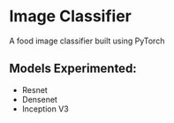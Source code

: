 # Image Classifier

A food image classifier built using PyTorch

## Models Experimented:

* Resnet
* Densenet
* Inception V3
